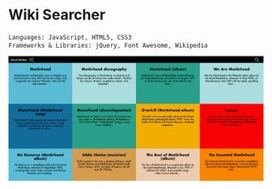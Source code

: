 # Wiki Searcher

```
Languages: JavaScript, HTML5, CSS3
Frameworks & Libraries: jQuery, Font Awesome, Wikipedia
```

![Wiki Searcher Application](assets/showcase-readme.png) 